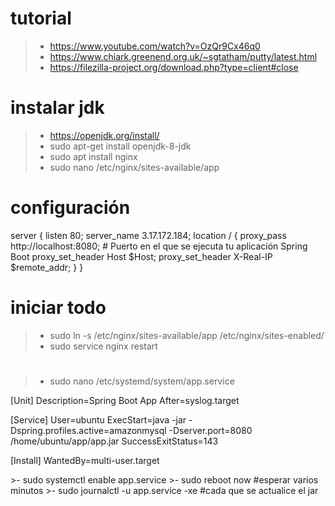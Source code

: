 


# tutorial
>- https://www.youtube.com/watch?v=OzQr9Cx46q0
>- https://www.chiark.greenend.org.uk/~sgtatham/putty/latest.html
>- https://filezilla-project.org/download.php?type=client#close

# instalar jdk
>- https://openjdk.org/install/
>- sudo apt-get install openjdk-8-jdk
>- sudo apt install nginx
>- sudo nano /etc/nginx/sites-available/app

# configuración
<p>
server {
    listen 80;
    server_name 3.17.172.184;
    location / {
        proxy_pass http://localhost:8080; # Puerto en el que se ejecuta tu aplicación Spring Boot
        proxy_set_header Host $Host;
        proxy_set_header X-Real-IP $remote_addr;
    }
}
</p>

# iniciar todo
>- sudo ln -s /etc/nginx/sites-available/app /etc/nginx/sites-enabled/
>- sudo service nginx restart

#
>- sudo nano /etc/systemd/system/app.service
<p>
[Unit]
Description=Spring Boot App
After=syslog.target

[Service]
User=ubuntu
ExecStart=java -jar -Dspring.profiles.active=amazonmysql -Dserver.port=8080 /home/ubuntu/app/app.jar
SuccessExitStatus=143

[Install]
WantedBy=multi-user.target
</p>
>- sudo systemctl enable app.service
>- sudo reboot now #esperar varios minutos
>- sudo journalctl -u app.service -xe #cada que se actualice el jar
